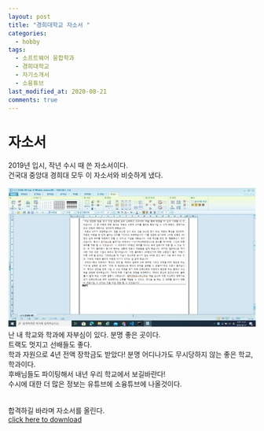 ```yaml
---
layout: post
title: "경희대학교 자소서 "
categories:
  - hobby
tags:
  - 소프트웨어 융합학과
  - 경희대학교
  - 자기소개서
  - 소융튜브
last_modified_at: 2020-08-21
comments: true
---
```

# 자소서
2019년 입시, 작년 수시 때 쓴 자소서이다.<br>
건국대 중앙대 경희대 모두 이 자소서와 비슷하게 냈다.<br>
<br>
<img src = "/assets/img/hobby/jasoseo.jpg">
난 내 학교와 학과에 자부심이 있다. 분명 좋은 곳이다.<br>
트랙도 멋지고 선배들도 좋다.<br>
학과 자원으로 4년 전액 장학금도 받았다! 분명 어디나가도 무시당하지 않는 좋은 학교, 학과이다.<br> 후배님들도 파이팅해서 내년 우리 학교에서 보길바란다!<br>
수시에 대한 더 많은 정보는 유튜브에 소융튜브에 나올것이다.<br>
<br><br>
합격하길 바라며 자소서를 올린다.<br>
<a href ="/assets/file/jasoseo.hwp">click here to download</a>